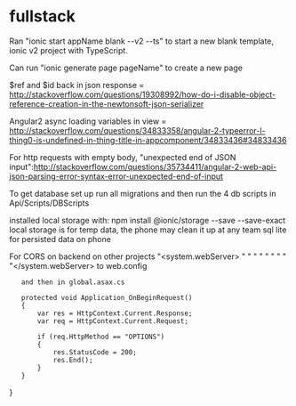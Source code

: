 # fullstack

Ran "ionic start appName blank --v2 --ts" to start a new blank template, ionic v2 project with TypeScript.

Can run "ionic generate page pageName" to create a new page

$ref and $id back in json response = http://stackoverflow.com/questions/19308992/how-do-i-disable-object-reference-creation-in-the-newtonsoft-json-serializer

Angular2 async loading variables in view = http://stackoverflow.com/questions/34833358/angular-2-typeerror-l-thing0-is-undefined-in-thing-title-in-appcomponent/34833436#34833436

For http requests with empty body, "unexpected end of JSON input":http://stackoverflow.com/questions/35734411/angular-2-web-api-json-parsing-error-syntax-error-unexpected-end-of-input

To get database set up run all migrations and then run the 4 db scripts in Api/Scripts/DBScripts


installed local storage with: npm install @ionic/storage --save --save-exact
local storage is for temp data, the phone may clean it up at any team
sql lite for persisted data on phone



For CORS on backend on other projects 
"<system.webServer>
    "<httpProtocol>
      "<customHeaders>
        "<add name="Access-Control-Allow-Origin" value="http://localhost:8100" />
        "<add name="Access-Control-Allow-Methods" value="GET, POST, OPTIONS, PUT, DELETE" />
        "<add name="Access-Control-Allow-Headers" value="Origin, X-Requested-With, Content-Type, Accept, Authorization" />
        "<add name="Access-Control-Allow-Credentials" value="true" />
      "</customHeaders>
    "</httpProtocol>
    "</system.webServer>
     to web.config

       and then in global.asax.cs

       protected void Application_OnBeginRequest()
       {
           var res = HttpContext.Current.Response;
           var req = HttpContext.Current.Request;

           if (req.HttpMethod == "OPTIONS")
           {
               res.StatusCode = 200;
               res.End();
           }
       }
   }